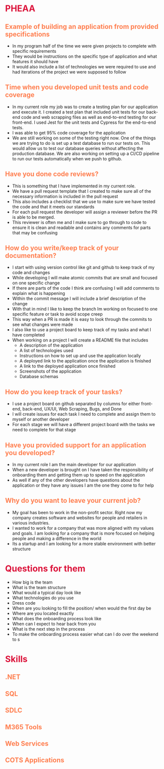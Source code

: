 <style>
r { color: Crimson }
o { color: Coral }
y { color: Khaki }
g { color: MediumSpringGreen }
b { color: SkyBlue }
i { color: Violet }
h { color:  Plum }
hh { color: Pink }
</style>

# <r>PHEAA</r>

## <o>Example of building an application from provided specifications</o>
* In my program half of the time we were given projects to complete with specific requirements 
* They would be instructions on the specific type of application and what features it should have
* It would also include a list of technologies we were required to use and had iterations of the project we were supposed to follow

## <o>Time when you developed unit tests and code coverage</o>
* In my current role my job was to create a testing plan for our application and execute it. I created a test plan that included unit tests for our back-end code and web scrapping files as well as end-to-end testing for our front-end. I used Jest for the unit tests and Cypress for the end-to-end tests.
* I was able to get 95% code coverage for the application
* We are still working on some of the testing right now. One of the things we are trying to do is set up a test database to run our tests on. This would allow us to test our database queries without affecting the production database. We are also working on setting up a CI/CD pipeline to run our tests automatically when we push to github.

## <o>Have you done code reviews?</o>
* This is something that I have implemented in my current role. 
* We have a pull request template that I created to make sure all of the necessary information is included in the pull request
* This also includes a checklist that we use to make sure we have tested the code and that it meets our standards
* For each pull request the developer will assign a reviewer before the PR is able to be merged.
* This reviewer is often me and I make sure to go through to code to ensure it is clean and readable and contains any comments for parts that may be confusing


## <o>How do you write/keep track of your documentation?</o>
* I start with using version control like git and github to keep track of my code and changes
* While developing I will make atomic commits that are small and focused on one specific change
* If there are parts of the code I think are confusing I will add comments to explain what is happening
* Within the commit message I will include a brief description of the change
* With that in mind I like to keep the branch Im working on focused to one specific feature or task to avoid scope creep
* This way when a PR is made it is easy to look through the commits to see what changes were made
* I also like to use a project board to keep track of my tasks and what I have completed
* When working on a project I will create a README file that includes 
    * A description of the application
    * A list of technologies used
    * Instructions on how to set up and use the application locally
    * A deployed link to the application once the application is finished
    * A link to the deployed application once finished
    * Screenshots of the application
    * Database schemas


## <o>How do you keep track of your tasks?</o>
* I use a project board on github separated by columns for either front-end, back-end, UX/UI, Web Scraping, Bugs, and Done
* I will create issues for each task I need to complete and assign them to myself or another developer
* For each stage we will have a different project board with the tasks we need to complete for that stage

## <o>Have you provided support for an application you developed?</o>
* In my current role I am the main developer for our application
* When a new developer is brought on I have taken the responsibility of onboarding them and getting them up to speed on the application
* As well if any of the other developers have questions about the application or they have any issues I am the one they come to for help

## <o>Why do you want to leave your current job?</o>
* My goal has been to work in the non-profit sector. Right now my company creates software and websites for people and retailers in various industries. 
* I wanted to work for a company that was more aligned with my values and goals. I am looking for a company that is more focused on helping people and making a difference in the world
* Its a startup and I am looking for a more stable environment with better structure



# <r>Questions for them</r>

* How big is the team
* What is the team structure
* What would a typical day look like
* What technologies do you use
* Dress code
* When are you looking to fill the position/ when would the first day be
* Where are you located exactly
* What does the onboarding process look like
* When can I expect to hear back from you
* What is the next step in the process
* To make the onboarding process easier what can I do over the weekend to s


# <r>Skills</r>

## <o>.NET</o>

## <o>SQL</o>

## <o>SDLC</o>

## <o>M365 Tools</o>

## <o>Web Services</o>

## <o>COTS Applications</o>